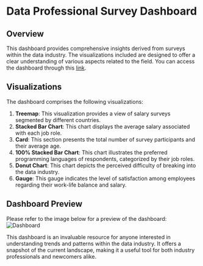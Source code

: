 # Data Professional Survey Dashboard

## Overview
This dashboard provides comprehensive insights derived from surveys within the data industry. The visualizations included are designed to offer a clear understanding of various aspects related to the field. You can access the dashboard through this <a href="https://app.powerbi.com/links/WOlWwQToqM?ctid=b2efcef3-8496-40b8-9de8-f135982f3461&pbi_source=linkShare" target="_blank">link</a>.

## Visualizations
The dashboard comprises the following visualizations:

1. **Treemap**: This visualization provides a view of salary surveys segmented by different countries.
2. **Stacked Bar Chart**: This chart displays the average salary associated with each job role.
3. **Card**: This section presents the total number of survey participants and their average age.
4. **100% Stacked Bar Chart**: This chart illustrates the preferred programming languages of respondents, categorized by their job roles.
5. **Donut Chart**: This chart depicts the perceived difficulty of breaking into the data industry.
6. **Gauge**: This gauge indicates the level of satisfaction among employees regarding their work-life balance and salary.

## Dashboard Preview
Please refer to the image below for a preview of the dashboard:<br>
![Dashboard](https://github.com/sahil-sharma-50/Data-Industry-Survey-Analysis/assets/69411413/ad4669a1-ea09-4e76-8d1f-775da35e486e)


This dashboard is an invaluable resource for anyone interested in understanding trends and patterns within the data industry. It offers a snapshot of the current landscape, making it a useful tool for both industry professionals and newcomers alike.
